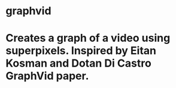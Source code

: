 # graphvid
# Creates a graph of a video using superpixels. Inspired by Eitan Kosman and Dotan Di Castro GraphVid paper.
